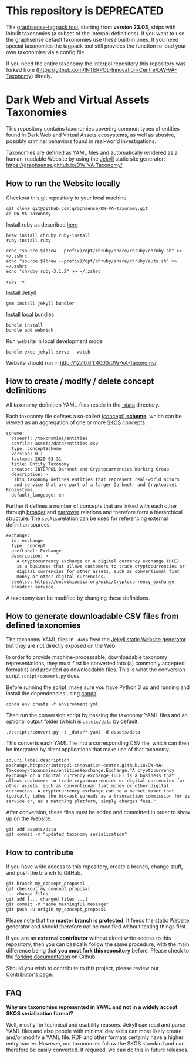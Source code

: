 # This repository is DEPRECATED

The [graphsense-tagpack tool](https://github.com/graphsense/graphsense-tagpack-tool), starting from **version 23.03**, ships with inbuilt taxonomies (a subset of the Interpol definitions). If you want to use the graphsense default taxonomies use these built-in ones. If you need special taxonomies the tagpack tool still provides the function to load your own taxonomies via a config file.

If you need the entire taxonomy the Interpol repository this repository was forked from (https://github.com/INTERPOL-Innovation-Centre/DW-VA-Taxonomy) direcly.

# Dark Web and Virtual Assets Taxonomies

This repository contains taxonomies covering common types of entities found in Dark Web and Virtual Assets ecosystems, as well as abusive, possibly criminal behaviors found in real-world investigations.

Taxonomies are defined as [YAML][yaml] files and automatically rendered as a human-readable Website by using the [Jekyll][jekyll] static site generator: https://graphsense.github.io/DW-VA-Taxonomy/

## How to run the Website locally

Checkout this git repository to your local machine

	git clone git@github.com:graphsense/DW-VA-Taxonomy.git
	cd DW-VA-Taxonomy

Install ruby as described [here](https://jekyllrb.com/docs/installation/macos/)

	brew install chruby ruby-install
	ruby-install ruby

	echo "source $(brew --prefix)/opt/chruby/share/chruby/chruby.sh" >> ~/.zshrc
	echo "source $(brew --prefix)/opt/chruby/share/chruby/auto.sh" >> ~/.zshrc
	echo "chruby ruby-3.1.2" >> ~/.zshrc

	ruby -v

Install Jekyll

	gem install jekyll bundler

Install local bundles

	bundle install
	bundle add webrick
	
Run website in local development mode

	bundle exec jekyll serve --watch

Website should run in http://127.0.0.1:4000/DW-VA-Taxonomy/

## How to create / modify / delete concept definitions

All taxonomy definition YAML-files reside in the [\_data](_data) directory.

Each taxonomy file defines a so-called [(concept) **scheme**](https://www.w3.org/2009/08/skos-reference/skos.html#ConceptScheme), which can be viewed as an aggregation of one or more [SKOS][skos] concepts.

	scheme:
	  baseurl: /taxonomies/entities
	  csvfile: assets/data/entities.csv
	  type: conceptScheme
	  version: 0.1
	  lastmod: 2020-03-31
	  title: Entity Taxonomy
	  creator: INTERPOL Darknet and Cryptocurrencies Working Group
	  description: >
	   This taxonomy defines entities that represent real-world actors
	   and service that are part of a larger Darknet- and Cryptoasset Ecosystems.
	  default_language: en

Further it defines a number of concepts that are linked with each other through [broader](https://www.w3.org/2009/08/skos-reference/skos.html#broader)
and [narrower](https://www.w3.org/2009/08/skos-reference/skos.html#narrower) relations and therefore form a hierarchical structure. The `seeAlso`relation can be used for referencing external definition sources.

	exchange:
	  id: exchange
	  type: concept
	  prefLabel: Exchange
	  description: >
	    A cryptocurrency exchange or a digital currency exchange (DCE)
	    is a business that allows customers to trade cryptocurrencies or
	    digital currencies for other assets, such as conventional fiat
	    money or other digital currencies.
	  seeAlso: https://en.wikipedia.org/wiki/Cryptocurrency_exchange
	  broader: service

A taxonomy can be modified by changing these definitions.

## How to generate downloadable CSV files from defined taxonomies

The taxonomy YAML files in `_data` feed the [Jekyll static Website generator][jekyll] but they are not directly exposed on the Web.

In order to provide machine-processable, downloadable taxonomy representations, they must first be converted into (a) commonly accepted format(s) and provided as downloadable files. This is what the conversion script `script/convert.py` does.

Before running the script, make sure you have Python 3 up and running and install the dependencies using [conda](https://docs.conda.io/en/latest/).

	conda env create -f environment.yml

Then run the conversion script by passing the taxonomy YAML files and an optional output folder (which is `assets/data` by default.

	./scripts/convert.py -t _data/*.yaml -d assets/data

This converts each YAML file into a corresponding CSV file, which can then be integrated by client applications that make use of that taxonomy.

	id,uri,label,description
	exchange,https://interpol-innovation-centre.github.io/DW-VA-Taxonomy/taxonomies/entities#exchange,Exchange,"A cryptocurrency exchange or a digital currency exchange (DCE) is a business that allows customers to trade cryptocurrencies or digital currencies for other assets, such as conventional fiat money or other digital currencies. A cryptocurrency exchange can be a market maker that typically takes the bid-ask spreads as a transaction commission for is service or, as a matching platform, simply charges fees."

After conversion, these files must be added and committed in order to show up on the Website.

	git add assets/data
	git commit -m "updated taxonomy serialization"

## How to contribute

If you have write access to this repository, create a branch, change stuff, and push the branch to GitHub.

	git branch my_concept_proposal
	git checkout my_concept_proposal
	... change files ..
	git add [... changed files ...]
	git commit -m "some meaningful message"
	git push -u origin my_concept_proposal

Please note that the **master branch is protected**. It feeds the static Website generator and should therefore not be modified without testing things first.

If you are an **external contributor** without direct write access to this repository, then you can basically follow the same procedure, with the main difference being that **you must fork this repository** before. Please check to the [forking documentation](https://guides.github.com/activities/forking/) on Github.

Should you wish to contribute to this project, please review our [Contributor's page][contributing].

## FAQ

**Why are taxonomies represented in YAML and not in a widely accept SKOS serialization format?**

Well, mostly for technical and usability reasons. Jekyll can read and parse YAML files and also people with minimal dev skills can most likely create and/or modify a YAML file. RDF and other formats certainly have a higher entry barrier. However, our taxonomies follow the SKOS standard and can therefore be easily converted. If required, we can do this in future releases.


[contributing]: CONTRIBUTING.md
[yaml]: https://yaml.org/
[jekyll]: https://jekyllrb.com/
[python]: https://www.python.org/
[skos]: https://www.w3.org/2004/02/skos/
[docker]: https://www.docker.com/
